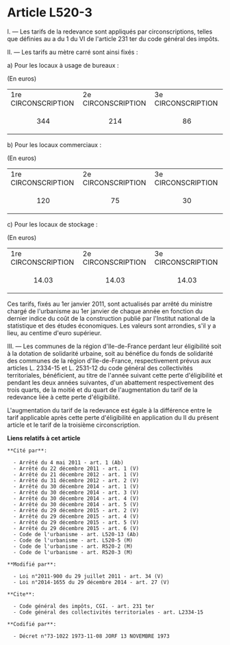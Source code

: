# Article L520-3

I. ― Les tarifs de la redevance sont appliqués par circonscriptions, telles que définies au a du 1 du VI de l'article 231 ter
du code général des impôts. 

II. ― Les tarifs au mètre carré sont ainsi fixés : 

a) Pour les locaux à usage de bureaux : 

(En euros) 

<table>
    <tbody>
      <tr>
        <td>1re CIRCONSCRIPTION </td>
        <td>2e CIRCONSCRIPTION </td>
        <td colspan="2">3e CIRCONSCRIPTION </td>
      </tr>
      <tr>
        <td align="center">

344 

</td>
        <td align="center">

214 

</td>
        <td align="center">

86 

</td>
      </tr>
    </tbody>
  </table>

b) Pour les locaux commerciaux : 

(En euros) 

<table>
    <tbody>
      <tr>
        <td>1re CIRCONSCRIPTION </td>
        <td>2e CIRCONSCRIPTION </td>
        <td colspan="2">3e CIRCONSCRIPTION </td>
      </tr>
      <tr>
        <td align="center">

120 

</td>
        <td align="center">

75 

</td>
        <td align="center">

30 

</td>
      </tr>
    </tbody>
  </table>

c) Pour les locaux de stockage : 

(En euros) 

<table>
    <tbody>
      <tr>
        <td>1re CIRCONSCRIPTION </td>
        <td>2e CIRCONSCRIPTION </td>
        <td colspan="2">3e CIRCONSCRIPTION </td>
      </tr>
      <tr>
        <td align="center">

14.03 

</td>
        <td align="center">

14.03 

</td>
        <td align="center">

14.03 

</td>
      </tr>
    </tbody>
  </table>

Ces tarifs, fixés au 1er janvier 2011, sont actualisés par arrêté du ministre chargé de l'urbanisme au 1er janvier de chaque
année en fonction du dernier indice du coût de la construction publié par l'Institut national de la statistique et des études
économiques. Les valeurs sont arrondies, s'il y a lieu, au centime d'euro supérieur. 

III. ― Les communes de la région d'Ile-de-France perdant leur éligibilité soit à la dotation de solidarité urbaine, soit au
bénéfice du fonds de solidarité des communes de la région d'Ile-de-France, respectivement prévus aux articles L. 2334-15 et
L. 2531-12 du code général des collectivités territoriales, bénéficient, au titre de l'année suivant cette perte
d'éligibilité et pendant les deux années suivantes, d'un abattement respectivement des trois quarts, de la moitié et du quart
de l'augmentation du tarif de la redevance liée à cette perte d'éligibilité. 

L'augmentation du tarif de la redevance est égale à la différence entre le tarif applicable après cette perte d'éligibilité
en application du II du présent article et le tarif de la troisième circonscription.

**Liens relatifs à cet article**

	**Cité par**:

	  - Arrêté du 4 mai 2011 - art. 1 (Ab)
	  - Arrêté du 22 décembre 2011 - art. 1 (V)
	  - Arrêté du 21 décembre 2012 - art. 1 (V)
	  - Arrêté du 31 décembre 2012 - art. 2 (V)
	  - Arrêté du 30 décembre 2014 - art. 1 (V)
	  - Arrêté du 30 décembre 2014 - art. 3 (V)
	  - Arrêté du 30 décembre 2014 - art. 4 (V)
	  - Arrêté du 30 décembre 2014 - art. 5 (V)
	  - Arrêté du 29 décembre 2015 - art. 2 (V)
	  - Arrêté du 29 décembre 2015 - art. 4 (V)
	  - Arrêté du 29 décembre 2015 - art. 5 (V)
	  - Arrêté du 29 décembre 2015 - art. 6 (V)
	  - Code de l'urbanisme - art. L520-13 (Ab)
	  - Code de l'urbanisme - art. L520-5 (M)
	  - Code de l'urbanisme - art. R520-2 (M)
	  - Code de l'urbanisme - art. R520-3 (M)

	**Modifié par**:

	  - Loi n°2011-900 du 29 juillet 2011 - art. 34 (V)
	  - Loi n°2014-1655 du 29 décembre 2014 - art. 27 (V)

	**Cite**:

	  - Code général des impôts, CGI. - art. 231 ter
	  - Code général des collectivités territoriales - art. L2334-15

	**Codifié par**:

	  - Décret n°73-1022 1973-11-08 JORF 13 NOVEMBRE 1973
